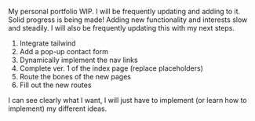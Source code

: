 My personal portfolio WIP. I will be frequently updating and adding to it.
Solid progress is being made! Adding new functionality and interests slow and steadily.
I will also be frequently updating this with my next steps.

1. Integrate tailwind
2. Add a pop-up contact form
3. Dynamically implement the nav links
4. Complete ver. 1 of the index page (replace placeholders)
5. Route the bones of the new pages
6. Fill out the new routes

I can see clearly what I want, I will just have to implement (or learn how to implement)
my different ideas.
